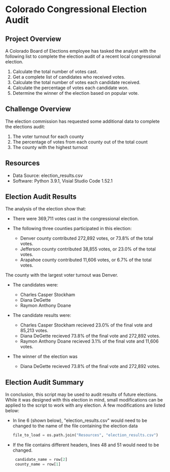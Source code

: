 # Colorado Congressional Election Audit

## Project Overview
A Colorado Board of Elections employee has tasked the analyst with the following list to complete the election audit of a recent local congressional election.

1. Calculate the total number of votes cast.
2. Get a complete list of candidates who received votes.
3. Calculate the total number of votes each candidate received.
4. Calculate the percentage of votes each candidate won.
5. Determine the winner of the election based on popular vote.

## Challenge Overview
The election commission has requested some additional data to complete the elections audit:

1. The voter turnout for each county
2. The percentage of votes from each county out of the total count
3. The county with the highest turnout

## Resources
- Data Source: election_results.csv
- Software: Python 3.9.1, Visial Studio Code 1.52.1

## Election Audit Results
The analysis of the election show that:

- There were 369,711 votes cast in the congressional election.

- The following three counties participated in this election:
  - Denver county contributed 272,892 votes, or 73.8% of the total votes.  
  - Jefferson county contributed 38,855 votes, or 23.0% of the total votes.
  - Arapahoe county contributed 11,606 votes, or 6.7% of the total votes.

The county with the largest voter turnout was Denver.

- The candidates were:
  - Charles Casper Stockham
  - Diana DeGette
  - Raymon Anthony Doane

- The candidate results were:
  - Charles Casper Stockham recieved 23.0% of the final vote and 85,213 votes.
  - Diana DeGette recieved 73.8% of the final vote and 272,892 votes.
  - Raymon Anthony Doane recieved 3.1% of the final vote and 11,606 votes.
  
- The winner of the election was
  - Diana DeGette recieved 73.8% of the final vote and 272,892 votes.

## Election Audit Summary

In conclusion, this script may be used to audit results of future elections. While it was designed with this election in mind, small modifications can be applied to the script to work with any election. A few modifications are listed below:
- In line 6 (shown below), "election_results.csv" would need to be changed to the name of the file containing the election data

  ```Python
  file_to_load = os.path.join("Resources", "election_results.csv")
  ```
- If the file contains different headers, lines 48 and 51 would need to be changed.
  ```Python
   candidate_name = row[2]
   county_name = row[1]
   ```
